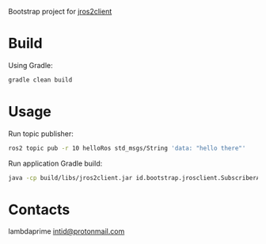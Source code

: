 Bootstrap project for [jros2client](https://github.com/lambdaprime/jros2client)

# Build

Using Gradle:

``` bash
gradle clean build
```

# Usage

Run topic publisher:

``` bash
ros2 topic pub -r 10 helloRos std_msgs/String 'data: "hello there"'
```

Run application Gradle build:

``` bash
java -cp build/libs/jros2client.jar id.bootstrap.jrosclient.SubscriberApp
```

# Contacts

lambdaprime <intid@protonmail.com>
